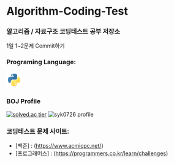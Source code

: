 
# Algorithm-Coding-Test
### 알고리즘 / 자료구조 코딩테스트 공부 저장소
1일 1~2문제 Commit하기 





<h3 align="left">Programing Language:</h3>

<p align="left"> <a href="https://www.python.org" target="_blank" rel="noreferrer"> <img src="https://raw.githubusercontent.com/devicons/devicon/master/icons/python/python-original.svg" alt="python" width="40" height="40"/> </a> 

<h3 align="left">BOJ Profile</h3>

[![solved.ac tier](http://mazassumnida.wtf/api/v2/generate_badge?boj=syk0726)](https://solved.ac/syk0726)
![syk0726 profile](http://mazandi.herokuapp.com/api?handle=syk0726&theme=warm)

<h3 align="left">코딩테스트 문제 사이트:</h3>

- [백준] : (https://www.acmicpc.net/)
- [프로그래머스] : (https://programmers.co.kr/learn/challenges)
